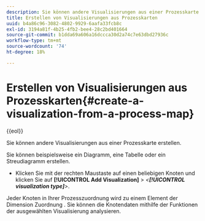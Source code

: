 ```yaml
---
description: Sie können andere Visualisierungen aus einer Prozesskarte erstellen.
title: Erstellen von Visualisierungen aus Prozesskarten
uuid: b4a86c96-3082-4802-9929-6aafa33fcb8c
exl-id: 3194a81f-4b25-4fb2-bee4-28c2bd401664
source-git-commit: b1dda69a606a16dccca30d2a74c7e63dbd27936c
workflow-type: tm+mt
source-wordcount: '74'
ht-degree: 18%

---
```


# Erstellen von Visualisierungen aus Prozesskarten{#create-a-visualization-from-a-process-map}

{{eol}}

Sie können andere Visualisierungen aus einer Prozesskarte erstellen.

Sie können beispielsweise ein Diagramm, eine Tabelle oder ein Streudiagramm erstellen.

* Klicken Sie mit der rechten Maustaste auf einen beliebigen Knoten und klicken Sie auf **[!UICONTROL Add Visualization]** > *&lt;**[!UICONTROL visualization type]**>*.

Jeder Knoten in Ihrer Prozesszuordnung wird zu einem Element der Dimension Zuordnung . Sie können die Knotendaten mithilfe der Funktionen der ausgewählten Visualisierung analysieren.
